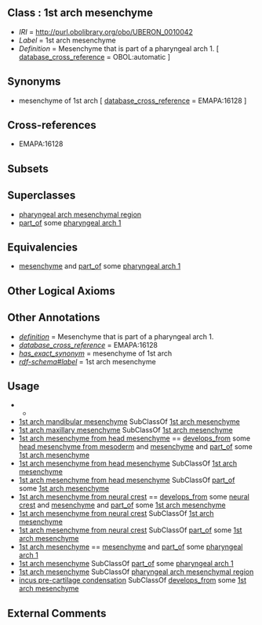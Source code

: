 
## Class : 1st arch mesenchyme

 * *IRI* = http://purl.obolibrary.org/obo/UBERON_0010042
 * *Label* = 1st arch mesenchyme
 * *Definition* = Mesenchyme that is part of a pharyngeal arch 1. [ [database_cross_reference](../../ef/oboInOwl#hasDbXref.md) = OBOL:automatic ]

## Synonyms

 * mesenchyme of 1st arch [ [database_cross_reference](../../ef/oboInOwl#hasDbXref.md) = EMAPA:16128 ]

## Cross-references

 * EMAPA:16128

## Subsets


## Superclasses

 * [pharyngeal arch mesenchymal region](../../UBERON/94/UBERON_0009494.md)
 * [part_of](../../BFO/50/BFO_0000050.md) some [pharyngeal arch 1](../../UBERON/62/UBERON_0004362.md)

## Equivalencies

 * [mesenchyme](../../UBERON/04/UBERON_0003104.md) and [part_of](../../BFO/50/BFO_0000050.md) some [pharyngeal arch 1](../../UBERON/62/UBERON_0004362.md)

## Other Logical Axioms


## Other Annotations

 * *[definition](../../IAO/15/IAO_0000115.md)* = Mesenchyme that is part of a pharyngeal arch 1.
 * *[database_cross_reference](../../ef/oboInOwl#hasDbXref.md)* = EMAPA:16128
 * *[has_exact_synonym](../../ym/oboInOwl#hasExactSynonym.md)* = mesenchyme of 1st arch
 * *[rdf-schema#label](../../el/rdf-schema#label.md)* = 1st arch mesenchyme

## Usage

 * -
 * [1st arch mandibular mesenchyme](../../UBERON/84/UBERON_0009584.md) SubClassOf [1st arch mesenchyme](../../UBERON/42/UBERON_0010042.md)
 * [1st arch maxillary mesenchyme](../../UBERON/45/UBERON_0010045.md) SubClassOf [1st arch mesenchyme](../../UBERON/42/UBERON_0010042.md)
 * [1st arch mesenchyme from head mesenchyme](../../UBERON/41/UBERON_0010341.md) == [develops_from](../../RO/02/RO_0002202.md) some [head mesenchyme from mesoderm](../../UBERON/04/UBERON_0006904.md) and [mesenchyme](../../UBERON/04/UBERON_0003104.md) and [part_of](../../BFO/50/BFO_0000050.md) some [1st arch mesenchyme](../../UBERON/42/UBERON_0010042.md)
 * [1st arch mesenchyme from head mesenchyme](../../UBERON/41/UBERON_0010341.md) SubClassOf [1st arch mesenchyme](../../UBERON/42/UBERON_0010042.md)
 * [1st arch mesenchyme from head mesenchyme](../../UBERON/41/UBERON_0010341.md) SubClassOf [part_of](../../BFO/50/BFO_0000050.md) some [1st arch mesenchyme](../../UBERON/42/UBERON_0010042.md)
 * [1st arch mesenchyme from neural crest](../../UBERON/59/UBERON_0010259.md) == [develops_from](../../RO/02/RO_0002202.md) some [neural crest](../../UBERON/42/UBERON_0002342.md) and [mesenchyme](../../UBERON/04/UBERON_0003104.md) and [part_of](../../BFO/50/BFO_0000050.md) some [1st arch mesenchyme](../../UBERON/42/UBERON_0010042.md)
 * [1st arch mesenchyme from neural crest](../../UBERON/59/UBERON_0010259.md) SubClassOf [1st arch mesenchyme](../../UBERON/42/UBERON_0010042.md)
 * [1st arch mesenchyme from neural crest](../../UBERON/59/UBERON_0010259.md) SubClassOf [part_of](../../BFO/50/BFO_0000050.md) some [1st arch mesenchyme](../../UBERON/42/UBERON_0010042.md)
 * [1st arch mesenchyme](../../UBERON/42/UBERON_0010042.md) == [mesenchyme](../../UBERON/04/UBERON_0003104.md) and [part_of](../../BFO/50/BFO_0000050.md) some [pharyngeal arch 1](../../UBERON/62/UBERON_0004362.md)
 * [1st arch mesenchyme](../../UBERON/42/UBERON_0010042.md) SubClassOf [part_of](../../BFO/50/BFO_0000050.md) some [pharyngeal arch 1](../../UBERON/62/UBERON_0004362.md)
 * [1st arch mesenchyme](../../UBERON/42/UBERON_0010042.md) SubClassOf [pharyngeal arch mesenchymal region](../../UBERON/94/UBERON_0009494.md)
 * [incus pre-cartilage condensation](../../UBERON/48/UBERON_0006248.md) SubClassOf [develops_from](../../RO/02/RO_0002202.md) some [1st arch mesenchyme](../../UBERON/42/UBERON_0010042.md)

## External Comments

